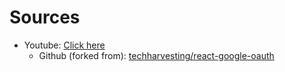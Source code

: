 # Sources

- Youtube: [Click here](https://www.youtube.com/watch?v=XjOEKbHkAeo)
	- Github (forked from): [techharvesting/react-google-oauth](https://github.com/techharvesting/react-google-oauth)